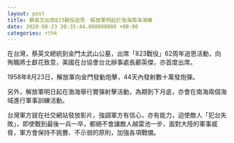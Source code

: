 ```yaml
---
layout: post
title: 蔡英文出席823戰役追思　解放軍明起於渤海南海演練
date: 2020-08-23 20:35:44.000000000 +08:00
categories: rthk
---
```


在台灣，蔡英文總統到金門太武山公墓，出席「823戰役」62周年追思活動，向殉職將士獻花致意，美國在台協會台北辦事處長酈英傑，亦首度出席。

1958年8月23日，解放軍向金門發動炮擊，44天內發射數十萬發炮彈。

另外，解放軍明日起在渤海舉行實彈射擊活動，為期到下月底，亦會在南海兩個海域進行軍事訓練活動。

台灣軍方就在社交網站發放影片，強調軍方有信心，亦有能力，迫使敵人「犯台失敗」，即使戰到最後一兵一卒，都絕不會讓敵人越雷池一步，面對大陸的軍事威脅，軍方會保持不挑釁、不示弱的原則，加強各項戰備。
